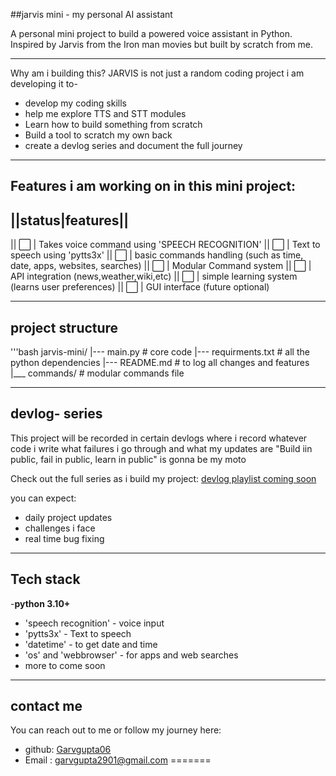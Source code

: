 
##jarvis mini - my personal AI assistant  

A personal mini project to build a powered voice assistant in Python.
Inspired by Jarvis from the Iron man movies but built by scratch from me.

---

Why am i building this?
JARVIS is not just a random coding project 
i am developing it to-
- develop my coding skills
- help me explore TTS and STT modules
- Learn how to build something from scratch
- Build a tool to scratch my own back
- create a devlog series and document the full journey

---

## Features i am working on in this mini project:

||status|features||
--------------------
|| ⬜  | Takes voice command using 'SPEECH RECOGNITION'
|| ⬜  | Text to speech using 'pytts3x' 
|| ⬜  | basic commands handling (such as time, date, apps, websites, searches)
|| ⬜  | Modular Command system
|| ⬜  | API integration (news,weather,wiki,etc)
|| ⬜  | simple learning system (learns user preferences)
|| ⬜  | GUI interface (future optional)

---

## project structure
'''bash 
jarvis-mini/
 |--- main.py                                       # core code 
 |--- requirments.txt                               # all the python dependencies
 |---  README.md                                    # to log all changes and features
 |___  commands/                                    # modular commands file

 ---
 ## devlog- series

 This project will be recorded in certain devlogs where i record whatever code i write what failures i go through and what my updates are
 "Build iin public, fail in public, learn in public" is gonna be my moto 

 Check out the full series as i build my project:
 [devlog playlist coming soon]()

 you can expect:
  - daily project updates
  - challenges i face
  - real time bug fixing 

---
## Tech stack

-**python 3.10+**
- 'speech recognition' - voice input
- 'pytts3x' - Text to speech
- 'datetime' - to get date and time 
- 'os' and 'webbrowser' - for apps and web searches
- more to come soon  

---

## contact me

You can reach out to me or follow my journey here:
- github: [Garvgupta06](https://github.com/Garvgupta06)
- Email : garvgupta2901@gmail.com
=======

